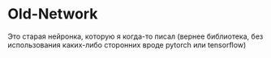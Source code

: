 # Old-Network
Это старая нейронка, которую я когда-то писал (вернее библиотека, без использования каких-либо сторонних вроде pytorch или tensorflow)
